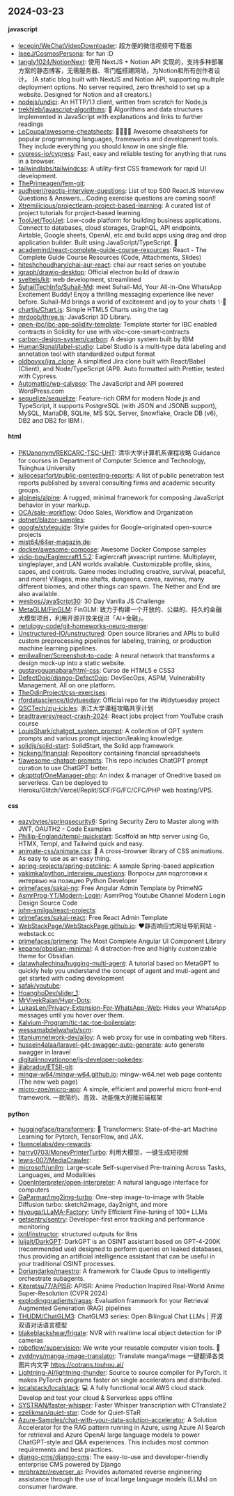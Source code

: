 ## 2024-03-23

#### javascript
* [lecepin/WeChatVideoDownloader](https://github.com/lecepin/WeChatVideoDownloader): 超方便的微信视频号下载器
* [IseeJ/CosmosPersona](https://github.com/IseeJ/CosmosPersona): for fun :D
* [tangly1024/NotionNext](https://github.com/tangly1024/NotionNext): 使用 NextJS + Notion API 实现的，支持多种部署方案的静态博客，无需服务器、零门槛搭建网站，为Notion和所有创作者设计。 (A static blog built with NextJS and Notion API, supporting multiple deployment options. No server required, zero threshold to set up a website. Designed for Notion and all creators.)
* [nodejs/undici](https://github.com/nodejs/undici): An HTTP/1.1 client, written from scratch for Node.js
* [trekhleb/javascript-algorithms](https://github.com/trekhleb/javascript-algorithms): 📝 Algorithms and data structures implemented in JavaScript with explanations and links to further readings
* [LeCoupa/awesome-cheatsheets](https://github.com/LeCoupa/awesome-cheatsheets): 👩‍💻👨‍💻 Awesome cheatsheets for popular programming languages, frameworks and development tools. They include everything you should know in one single file.
* [cypress-io/cypress](https://github.com/cypress-io/cypress): Fast, easy and reliable testing for anything that runs in a browser.
* [tailwindlabs/tailwindcss](https://github.com/tailwindlabs/tailwindcss): A utility-first CSS framework for rapid UI development.
* [ThePrimeagen/fem-git](https://github.com/ThePrimeagen/fem-git): 
* [sudheerj/reactjs-interview-questions](https://github.com/sudheerj/reactjs-interview-questions): List of top 500 ReactJS Interview Questions & Answers....Coding exercise questions are coming soon!!
* [Xtremilicious/projectlearn-project-based-learning](https://github.com/Xtremilicious/projectlearn-project-based-learning): A curated list of project tutorials for project-based learning.
* [ToolJet/ToolJet](https://github.com/ToolJet/ToolJet): Low-code platform for building business applications. Connect to databases, cloud storages, GraphQL, API endpoints, Airtable, Google sheets, OpenAI, etc and build apps using drag and drop application builder. Built using JavaScript/TypeScript. 🚀
* [academind/react-complete-guide-course-resources](https://github.com/academind/react-complete-guide-course-resources): React - The Complete Guide Course Resources (Code, Attachments, Slides)
* [hiteshchoudhary/chai-aur-react](https://github.com/hiteshchoudhary/chai-aur-react): chai aur react series on youtube
* [jgraph/drawio-desktop](https://github.com/jgraph/drawio-desktop): Official electron build of draw.io
* [sveltejs/kit](https://github.com/sveltejs/kit): web development, streamlined
* [SuhailTechInfo/Suhail-Md](https://github.com/SuhailTechInfo/Suhail-Md): meet Suhail-Md, Your All-in-One WhatsApp Excitement Buddy! Enjoy a thrilling messaging experience like never before. Suhail-Md brings a world of excitement and joy to your chats ✨🤖
* [chartjs/Chart.js](https://github.com/chartjs/Chart.js): Simple HTML5 Charts using the <canvas> tag
* [mrdoob/three.js](https://github.com/mrdoob/three.js): JavaScript 3D Library.
* [open-ibc/ibc-app-solidity-template](https://github.com/open-ibc/ibc-app-solidity-template): Template starter for IBC enabled contracts in Solidity for use with vibc-core-smart-contracts
* [carbon-design-system/carbon](https://github.com/carbon-design-system/carbon): A design system built by IBM
* [HumanSignal/label-studio](https://github.com/HumanSignal/label-studio): Label Studio is a multi-type data labeling and annotation tool with standardized output format
* [oldboyxx/jira_clone](https://github.com/oldboyxx/jira_clone): A simplified Jira clone built with React/Babel (Client), and Node/TypeScript (API). Auto formatted with Prettier, tested with Cypress.
* [Automattic/wp-calypso](https://github.com/Automattic/wp-calypso): The JavaScript and API powered WordPress.com
* [sequelize/sequelize](https://github.com/sequelize/sequelize): Feature-rich ORM for modern Node.js and TypeScript, it supports PostgreSQL (with JSON and JSONB support), MySQL, MariaDB, SQLite, MS SQL Server, Snowflake, Oracle DB (v6), DB2 and DB2 for IBM i.

#### html
* [PKUanonym/REKCARC-TSC-UHT](https://github.com/PKUanonym/REKCARC-TSC-UHT): 清华大学计算机系课程攻略 Guidance for courses in Department of Computer Science and Technology, Tsinghua University
* [juliocesarfort/public-pentesting-reports](https://github.com/juliocesarfort/public-pentesting-reports): A list of public penetration test reports published by several consulting firms and academic security groups.
* [alpinejs/alpine](https://github.com/alpinejs/alpine): A rugged, minimal framework for composing JavaScript behavior in your markup.
* [OCA/sale-workflow](https://github.com/OCA/sale-workflow): Odoo Sales, Workflow and Organization
* [dotnet/blazor-samples](https://github.com/dotnet/blazor-samples): 
* [google/styleguide](https://github.com/google/styleguide): Style guides for Google-originated open-source projects
* [mist64/64er-magazin.de](https://github.com/mist64/64er-magazin.de): 
* [docker/awesome-compose](https://github.com/docker/awesome-compose): Awesome Docker Compose samples
* [vidio-boy/Eaglercraft1.5.2](https://github.com/vidio-boy/Eaglercraft1.5.2): Eaglercraft javascript runtime. Multiplayer, singleplayer, and LAN worlds available. Customizable profile, skins, capes, and controls. Game modes including creative, survival, peaceful, and more! Villages, mine shafts, dungeons, caves, ravines, many different biomes, and other things can spawn. The Nether and End are also available.
* [wesbos/JavaScript30](https://github.com/wesbos/JavaScript30): 30 Day Vanilla JS Challenge
* [MetaGLM/FinGLM](https://github.com/MetaGLM/FinGLM): FinGLM: 致力于构建一个开放的、公益的、持久的金融大模型项目，利用开源开放来促进「AI+金融」。
* [netology-code/git-homeworks-neuro-merge](https://github.com/netology-code/git-homeworks-neuro-merge): 
* [Unstructured-IO/unstructured](https://github.com/Unstructured-IO/unstructured): Open source libraries and APIs to build custom preprocessing pipelines for labeling, training, or production machine learning pipelines.
* [emilwallner/Screenshot-to-code](https://github.com/emilwallner/Screenshot-to-code): A neural network that transforms a design mock-up into a static website.
* [gustavoguanabara/html-css](https://github.com/gustavoguanabara/html-css): Curso de HTML5 e CSS3
* [DefectDojo/django-DefectDojo](https://github.com/DefectDojo/django-DefectDojo): DevSecOps, ASPM, Vulnerability Management. All on one platform.
* [TheOdinProject/css-exercises](https://github.com/TheOdinProject/css-exercises): 
* [rfordatascience/tidytuesday](https://github.com/rfordatascience/tidytuesday): Official repo for the #tidytuesday project
* [QSCTech/zju-icicles](https://github.com/QSCTech/zju-icicles): 浙江大学课程攻略共享计划
* [bradtraversy/react-crash-2024](https://github.com/bradtraversy/react-crash-2024): React jobs project from YouTube crash course
* [LouisShark/chatgpt_system_prompt](https://github.com/LouisShark/chatgpt_system_prompt): A collection of GPT system prompts and various prompt injection/leaking knowledge.
* [solidjs/solid-start](https://github.com/solidjs/solid-start): SolidStart, the Solid app framework
* [hickeng/financial](https://github.com/hickeng/financial): Repository containing financial spreadsheets
* [f/awesome-chatgpt-prompts](https://github.com/f/awesome-chatgpt-prompts): This repo includes ChatGPT prompt curation to use ChatGPT better.
* [qkqpttgf/OneManager-php](https://github.com/qkqpttgf/OneManager-php): An index & manager of Onedrive based on serverless. Can be deployed to Heroku/Glitch/Vercel/Replit/SCF/FG/FC/CFC/PHP web hosting/VPS.

#### css
* [eazybytes/springsecurity6](https://github.com/eazybytes/springsecurity6): Spring Security Zero to Master along with JWT, OAUTH2 - Code Examples
* [Phillip-England/templ-quickstart](https://github.com/Phillip-England/templ-quickstart): Scaffold an http server using Go, HTMX, Templ, and Tailwind quick and easy.
* [animate-css/animate.css](https://github.com/animate-css/animate.css): 🍿 A cross-browser library of CSS animations. As easy to use as an easy thing.
* [spring-projects/spring-petclinic](https://github.com/spring-projects/spring-petclinic): A sample Spring-based application
* [yakimka/python_interview_questions](https://github.com/yakimka/python_interview_questions): Вопросы для подготовки к интервью на позицию Python Developer
* [primefaces/sakai-ng](https://github.com/primefaces/sakai-ng): Free Angular Admin Template by PrimeNG
* [AsmrProg-YT/Modern-Login](https://github.com/AsmrProg-YT/Modern-Login): AsmrProg Youtube Channel Modern Login Design Source Code
* [john-smilga/react-projects](https://github.com/john-smilga/react-projects): 
* [primefaces/sakai-react](https://github.com/primefaces/sakai-react): Free React Admin Template
* [WebStackPage/WebStackPage.github.io](https://github.com/WebStackPage/WebStackPage.github.io): ❤️静态响应式网址导航网站 - webstack.cc
* [primefaces/primeng](https://github.com/primefaces/primeng): The Most Complete Angular UI Component Library
* [kepano/obsidian-minimal](https://github.com/kepano/obsidian-minimal): A distraction-free and highly customizable theme for Obsidian.
* [datawhalechina/hugging-multi-agent](https://github.com/datawhalechina/hugging-multi-agent): A tutorial based on MetaGPT to quickly help you understand the concept of agent and muti-agent and get started with coding development
* [safak/youtube](https://github.com/safak/youtube): 
* [HoanghoDev/slider_1](https://github.com/HoanghoDev/slider_1): 
* [MrVivekRajan/Hypr-Dots](https://github.com/MrVivekRajan/Hypr-Dots): 
* [LukasLen/Privacy-Extension-For-WhatsApp-Web](https://github.com/LukasLen/Privacy-Extension-For-WhatsApp-Web): Hides your WhatsApp messages until you hover over them.
* [Kalvium-Program/tic-tac-toe-boilerplate](https://github.com/Kalvium-Program/tic-tac-toe-boilerplate): 
* [wessamabdelwahab/scm](https://github.com/wessamabdelwahab/scm): 
* [titaniumnetwork-dev/alloy](https://github.com/titaniumnetwork-dev/alloy): A web proxy for use in combating web filters.
* [hussein4alaa/laravel-g4t-swagger-auto-generate](https://github.com/hussein4alaa/laravel-g4t-swagger-auto-generate): auto generate swagger in laravel
* [digitalinnovationone/js-developer-pokedex](https://github.com/digitalinnovationone/js-developer-pokedex): 
* [jjlabrador/ETSII-git](https://github.com/jjlabrador/ETSII-git): 
* [mingw-w64/mingw-w64.github.io](https://github.com/mingw-w64/mingw-w64.github.io): mingw-w64.net web page contents (The new web page)
* [micro-zoe/micro-app](https://github.com/micro-zoe/micro-app): A simple, efficient and powerful micro front-end framework. 一款简约、高效、功能强大的微前端框架

#### python
* [huggingface/transformers](https://github.com/huggingface/transformers): 🤗 Transformers: State-of-the-art Machine Learning for Pytorch, TensorFlow, and JAX.
* [fluencelabs/dev-rewards](https://github.com/fluencelabs/dev-rewards): 
* [harry0703/MoneyPrinterTurbo](https://github.com/harry0703/MoneyPrinterTurbo): 利用大模型，一键生成短视频
* [lewis-007/MediaCrawler](https://github.com/lewis-007/MediaCrawler): 
* [microsoft/unilm](https://github.com/microsoft/unilm): Large-scale Self-supervised Pre-training Across Tasks, Languages, and Modalities
* [OpenInterpreter/open-interpreter](https://github.com/OpenInterpreter/open-interpreter): A natural language interface for computers
* [GaParmar/img2img-turbo](https://github.com/GaParmar/img2img-turbo): One-step image-to-image with Stable Diffusion turbo: sketch2image, day2night, and more
* [hiyouga/LLaMA-Factory](https://github.com/hiyouga/LLaMA-Factory): Unify Efficient Fine-tuning of 100+ LLMs
* [getsentry/sentry](https://github.com/getsentry/sentry): Developer-first error tracking and performance monitoring
* [jxnl/instructor](https://github.com/jxnl/instructor): structured outputs for llms
* [luijait/DarkGPT](https://github.com/luijait/DarkGPT): DarkGPT is an OSINT assistant based on GPT-4-200K (recommended use) designed to perform queries on leaked databases, thus providing an artificial intelligence assistant that can be useful in your traditional OSINT processes.
* [Doriandarko/maestro](https://github.com/Doriandarko/maestro): A framework for Claude Opus to intelligently orchestrate subagents.
* [Kiteretsu77/APISR](https://github.com/Kiteretsu77/APISR): APISR: Anime Production Inspired Real-World Anime Super-Resolution (CVPR 2024)
* [explodinggradients/ragas](https://github.com/explodinggradients/ragas): Evaluation framework for your Retrieval Augmented Generation (RAG) pipelines
* [THUDM/ChatGLM3](https://github.com/THUDM/ChatGLM3): ChatGLM3 series: Open Bilingual Chat LLMs | 开源双语对话语言模型
* [blakeblackshear/frigate](https://github.com/blakeblackshear/frigate): NVR with realtime local object detection for IP cameras
* [roboflow/supervision](https://github.com/roboflow/supervision): We write your reusable computer vision tools. 💜
* [zyddnys/manga-image-translator](https://github.com/zyddnys/manga-image-translator): Translate manga/image 一键翻译各类图片内文字 https://cotrans.touhou.ai/
* [Lightning-AI/lightning-thunder](https://github.com/Lightning-AI/lightning-thunder): Source to source compiler for PyTorch. It makes PyTorch programs faster on single accelerators and distributed.
* [localstack/localstack](https://github.com/localstack/localstack): 💻 A fully functional local AWS cloud stack. Develop and test your cloud & Serverless apps offline
* [SYSTRAN/faster-whisper](https://github.com/SYSTRAN/faster-whisper): Faster Whisper transcription with CTranslate2
* [ezelikman/quiet-star](https://github.com/ezelikman/quiet-star): Code for Quiet-STaR
* [Azure-Samples/chat-with-your-data-solution-accelerator](https://github.com/Azure-Samples/chat-with-your-data-solution-accelerator): A Solution Accelerator for the RAG pattern running in Azure, using Azure AI Search for retrieval and Azure OpenAI large language models to power ChatGPT-style and Q&A experiences. This includes most common requirements and best practices.
* [django-cms/django-cms](https://github.com/django-cms/django-cms): The easy-to-use and developer-friendly enterprise CMS powered by Django
* [mrphrazer/reverser_ai](https://github.com/mrphrazer/reverser_ai): Provides automated reverse engineering assistance through the use of local large language models (LLMs) on consumer hardware.
